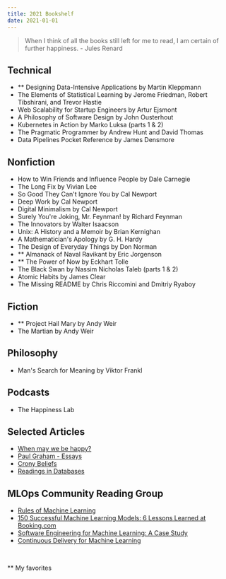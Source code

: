 ```yaml
---
title: 2021 Bookshelf
date: 2021-01-01
---
```


> When I think of all the books still left for me to read, I am certain of further happiness. - Jules Renard

## Technical

- \*\* Designing Data-Intensive Applications by Martin Kleppmann
- The Elements of Statistical Learning by Jerome Friedman, Robert Tibshirani, and Trevor Hastie
- Web Scalability for Startup Engineers by Artur Ejsmont
- A Philosophy of Software Design by John Ousterhout
- Kubernetes in Action by Marko Luksa (parts 1 & 2)
- The Pragmatic Programmer by Andrew Hunt and David Thomas
- Data Pipelines Pocket Reference by James Densmore

## Nonfiction

- How to Win Friends and Influence People by Dale Carnegie
- The Long Fix by Vivian Lee
- So Good They Can't Ignore You by Cal Newport
- Deep Work by Cal Newport
- Digital Minimalism by Cal Newport
- Surely You're Joking, Mr. Feynman! by Richard Feynman
- The Innovators by Walter Isaacson
- Unix: A History and a Memoir by Brian Kernighan
- A Mathematician's Apology by G. H. Hardy
- The Design of Everyday Things by Don Norman
- \*\* Almanack of Naval Ravikant by Eric Jorgenson
- \*\* The Power of Now by Eckhart Tolle
- The Black Swan by Nassim Nicholas Taleb (parts 1 & 2)
- Atomic Habits by James Clear
- The Missing README by Chris Riccomini and Dmitriy Ryaboy

## Fiction

- \*\* Project Hail Mary by Andy Weir
- The Martian by Andy Weir

## Philosophy

- Man's Search for Meaning by Viktor Frankl

## Podcasts

- The Happiness Lab

## Selected Articles

- [When may we be happy?](https://www.econlib.org/when-may-we-be-happy/)
- [Paul Graham - Essays](http://paulgraham.com/articles.html)
- [Crony Beliefs](https://meltingasphalt.com/crony-beliefs/)
- [Readings in Databases](https://github.com/rxin/db-readings)

## MLOps Community Reading Group

- [Rules of Machine Learning](https://developers.google.com/machine-learning/guides/rules-of-ml)
- [150 Successful Machine Learning Models: 6 Lessons Learned at Booking.com](https://dl.acm.org/doi/10.1145/3292500.3330744)
- [Software Engineering for Machine Learning: A Case Study](https://www.microsoft.com/en-us/research/uploads/prod/2019/03/amershi-icse-2019_Software_Engineering_for_Machine_Learning.pdf)
- [Continuous Delivery for Machine Learning](https://martinfowler.com/articles/cd4ml.html)

&nbsp;

\*\* My favorites
